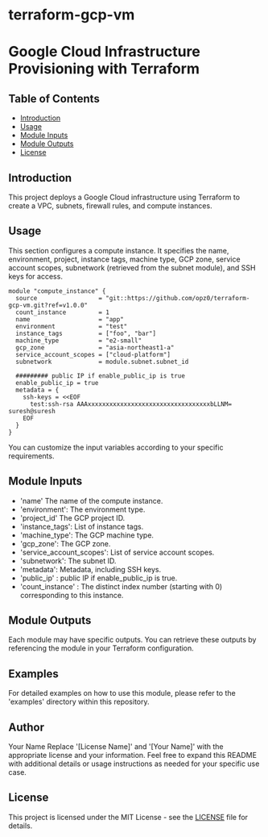 # terraform-gcp-vm
# Google Cloud Infrastructure Provisioning with Terraform
## Table of Contents

- [Introduction](#introduction)
- [Usage](#usage)
- [Module Inputs](#module-inputs)
- [Module Outputs](#module-outputs)
- [License](#license)

## Introduction
This project deploys a Google Cloud infrastructure using Terraform to create a VPC, subnets, firewall rules, and compute instances.

## Usage
This section configures a compute instance. It specifies the name, environment, project, instance tags, machine type, GCP zone, service account scopes, subnetwork (retrieved from the subnet module), and SSH keys for access.

```hcl
module "compute_instance" {
  source                 = "git::https://github.com/opz0/terraform-gcp-vm.git?ref=v1.0.0"
  count_instance         = 1
  name                   = "app"
  environment            = "test"
  instance_tags          = ["foo", "bar"]
  machine_type           = "e2-small"
  gcp_zone               = "asia-northeast1-a"
  service_account_scopes = ["cloud-platform"]
  subnetwork             = module.subnet.subnet_id

  ######### public IP if enable_public_ip is true
  enable_public_ip = true
  metadata = {
    ssh-keys = <<EOF
      test:ssh-rsa AAAxxxxxxxxxxxxxxxxxxxxxxxxxxxxxxxxxxbLLNM= suresh@suresh
    EOF
  }
}
```
You can customize the input variables according to your specific requirements.

## Module Inputs

- 'name' The name of the compute instance.
- 'environment': The environment type.
- 'project_id' The GCP project ID.
- 'instance_tags': List of instance tags.
- 'machine_type': The GCP machine type.
- 'gcp_zone': The GCP zone.
- 'service_account_scopes': List of service account scopes.
- 'subnetwork': The subnet ID.
- 'metadata': Metadata, including SSH keys.
- 'public_ip' : public IP if enable_public_ip is true.
- 'count_instance' : The distinct index number (starting with 0) corresponding to this instance.

## Module Outputs
Each module may have specific outputs. You can retrieve these outputs by referencing the module in your Terraform configuration.

## Examples
For detailed examples on how to use this module, please refer to the 'examples' directory within this repository.

## Author
Your Name Replace '[License Name]' and '[Your Name]' with the appropriate license and your information. Feel free to expand this README with additional details or usage instructions as needed for your specific use case.

## License
This project is licensed under the MIT License - see the [LICENSE](https://github.com/opz0/terraform-gcp-vm/blob/master/LICENSE) file for details.
